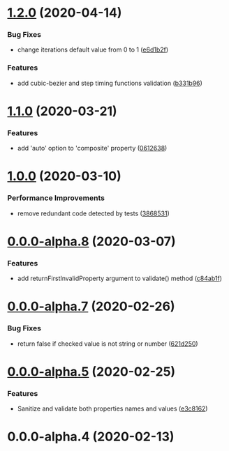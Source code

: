 # [1.2.0](https://github.com/webanimate/waapi-timing-properties/compare/v1.1.0...v1.2.0) (2020-04-14)

### Bug Fixes

- change iterations default value from 0 to 1 ([e6d1b2f](https://github.com/webanimate/waapi-timing-properties/commit/e6d1b2f1693dea4944955185a7700afac99ea499))

### Features

- add cubic-bezier and step timing functions validation ([b331b96](https://github.com/webanimate/waapi-timing-properties/commit/b331b96e8ad5aac284bb1c72b447a03c10a15fe4))

# [1.1.0](https://github.com/webanimate/waapi-timing-properties/compare/v1.0.0...v1.1.0) (2020-03-21)

### Features

- add 'auto' option to 'composite' property ([0612638](https://github.com/webanimate/waapi-timing-properties/commit/061263864b81f4fe59f06b40589c5161f97734fa))

# [1.0.0](https://github.com/webanimate/waapi-timing-properties/compare/v0.0.0-alpha.8...v1.0.0) (2020-03-10)

### Performance Improvements

- remove redundant code detected by tests ([3868531](https://github.com/webanimate/waapi-timing-properties/commit/3868531fdac69c72b3285df9968f9b18f9cd4184))

# [0.0.0-alpha.8](https://github.com/webanimate/waapi-timing-properties/compare/v0.0.0-alpha.7...v0.0.0-alpha.8) (2020-03-07)

### Features

- add returnFirstInvalidProperty argument to validate() method ([c84ab1f](https://github.com/webanimate/waapi-timing-properties/commit/c84ab1f8c3177bc8f76b4c22ec527377b211bb9b))

# [0.0.0-alpha.7](https://github.com/webanimate/waapi-timing-properties/compare/v0.0.0-alpha.5...v0.0.0-alpha.7) (2020-02-26)

### Bug Fixes

- return false if checked value is not string or number ([621d250](https://github.com/webanimate/waapi-timing-properties/commit/621d250be856f027b455e16e30cf48223cb7f1be))

# [0.0.0-alpha.5](https://github.com/webanimate/waapi-timing-properties/compare/v0.0.0-alpha.4...v0.0.0-alpha.5) (2020-02-25)

### Features

- Sanitize and validate both properties names and values ([e3c8162](https://github.com/webanimate/waapi-timing-properties/commit/e3c8162af17e1d64af8b94a84a258ba2d38fb844))

# 0.0.0-alpha.4 (2020-02-13)
